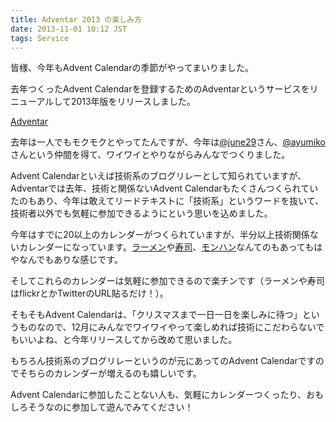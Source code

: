 ```yaml
---
title: Adventar 2013 の楽しみ方
date: 2013-11-01 10:12 JST
tags: Service
---
```


皆様、今年もAdvent Calendarの季節がやってまいりました。

去年つくったAdvent Calendarを登録するためのAdventarというサービスをリニューアルして2013年版をリリースしました。

[Adventar](http://www.adventar.org/)

去年は一人でもモクモクとやってたんですが、今年は[@june29](https://twitter.com/june29)さん、[@ayumiko](https://twitter.com/ayumiko)さんという仲間を得て、ワイワイとやりながらみんなでつくりました。

Advent Calendarといえば技術系のブログリレーとして知られていますが、Adventarでは去年、技術と関係ないAdvent Calendarもたくさんつくられていたのもあり、今年は敢えてリードテキストに「技術系」というワードを抜いて、技術者以外でも気軽に参加できるようにという思いを込めました。

今年はすでに20以上のカレンダーがつくられていますが、半分以上技術関係ないカレンダーになっています。[ラーメン](http://www.adventar.org/calendars/79)や[寿司](http://www.adventar.org/calendars/70)、[モンハン](http://www.adventar.org/calendars/80)なんてのもあってもはやなんでもありな感じです。

そしてこれらのカレンダーは気軽に参加できるので楽チンです（ラーメンや寿司はflickrとかTwitterのURL貼るだけ！）。

そもそもAdvent Calendarは、「クリスマスまで一日一日を楽しみに待つ」というものなので、12月にみんなでワイワイやって楽しめれば技術にこだわらないでもいいよね、と今年リリースしてから改めて思いました。

もちろん技術系のブログリレーというのが元にあってのAdvent Calendarですのでそちらのカレンダーが増えるのも嬉しいです。

Advent Calendarに参加したことない人も、気軽にカレンダーつくったり、おもしろそうなのに参加して遊んでみてください！
